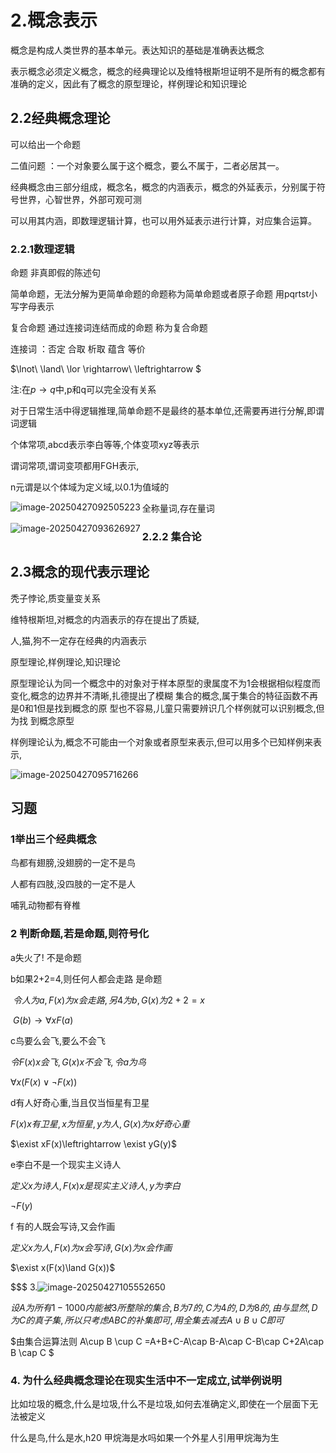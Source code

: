 # 2.概念表示

概念是构成人类世界的基本单元。表达知识的基础是准确表达概念

表示概念必须定义概念，概念的经典理论以及维特根斯坦证明不是所有的概念都有准确的定义，因此有了概念的原型理论，样例理论和知识理论

## 2.2经典概念理论

可以给出一个命题

二值问题 ：一个对象要么属于这个概念，要么不属于，二者必居其一。

经典概念由三部分组成，概念名，概念的内涵表示，概念的外延表示，分别属于符号世界，心智世界，外部可观可测

可以用其内涵，即数理逻辑计算，也可以用外延表示进行计算，对应集合运算。

### 2.2.1数理逻辑

命题  非真即假的陈述句

简单命题，无法分解为更简单命题的命题称为简单命题或者原子命题  用pqrtst小写字母表示

复合命题  通过连接词连结而成的命题 称为复合命题 

连接词 ：否定 合取  析取 蕴含 等价

  $\lnot\ \land\ \lor \rightarrow\  \leftrightarrow $  

注:在$p\rightarrow q$中,p和q可以完全没有关系

对于日常生活中得逻辑推理,简单命题不是最终的基本单位,还需要再进行分解,即谓词逻辑

个体常项,abcd表示李白等等,个体变项xyz等表示

谓词常项,谓词变项都用FGH表示,

n元谓是以个体域为定义域,以0.1为值域的

<img src="../../../AppData/Roaming/Typora/typora-user-images/image-20250427092505223.png" alt="image-20250427092505223" style="zoom:100%;" align = "left" />

全称量词,存在量词

<img src="../../../AppData/Roaming/Typora/typora-user-images/image-20250427093626927.png" alt="image-20250427093626927" align = "left"  />

### 2.2.2 集合论

## 2.3概念的现代表示理论

秃子悖论,质变量变关系

维特根斯坦,对概念的内涵表示的存在提出了质疑,

人,猫,狗不一定存在经典的内涵表示

原型理论,样例理论,知识理论

原型理论认为同一个概念中的对象对于样本原型的隶属度不为1会根据相似程度而变化,概念的边界并不清晰,扎德提出了模糊	集合的概念,属于集合的特征函数不再是0和1但是找到概念的原	型也不容易,儿童只需要辨识几个样例就可以识别概念,但为找	到概念原型

样例理论认为,概念不可能由一个对象或者原型来表示,但可以用多个已知样例来表示,

![image-20250427095716266](../../../AppData/Roaming/Typora/typora-user-images/image-20250427095716266.png)





## 习题

### 1举出三个经典概念

鸟都有翅膀,没翅膀的一定不是鸟

人都有四肢,没四肢的一定不是人

哺乳动物都有脊椎

### 2 判断命题,若是命题,则符号化

a失火了!    不是命题

b如果2+2=4,则任何人都会走路 是命题

​	$令人为a,F(x)为x会走路,另4为b,G(x)为2+2=x$

​	$G(b)\rightarrow \forall x F(a)$

c鸟要么会飞,要么不会飞

$令F(x)x会飞,G(x)x不会飞,令a为鸟$

$\forall x(F(x)\lor \lnot F(x))$

d有人好奇心重,当且仅当恒星有卫星

$F(x)x有卫星,x为恒星,y为人,G(x)为x好奇心重$

$\exist xF(x)\leftrightarrow \exist yG(y)$

e李白不是一个现实主义诗人

$定义x为诗人,F(x)x是现实主义诗人,y为李白$

$\lnot F(y)$

f 有的人既会写诗,又会作画

$定义x为人,F(x)为x会写诗,G(x)为x会作画$

$\exist x(F(x)\land G(x))$

$$$ 3.![image-20250427105552650](../../../AppData/Roaming/Typora/typora-user-images/image-20250427105552650.png)

$设A为所有1-1000内能被3所整除的集合,B为7的,C为4的,D为8的,由与显然,D为C的真子集,所以只考虑ABC的补集即可,用全集去减去A\cup B \cup C 即可$

$由集合运算法则 A\cup B \cup C =A+B+C-A\cap B-A\cap C-B\cap C+2A\cap B \cap C  $

### 4. 为什么经典概念理论在现实生活中不一定成立,试举例说明

比如垃圾的概念,什么是垃圾,什么不是垃圾,如何去准确定义,即使在一个层面下无法被定义

什么是鸟,什么是水,h20 甲烷海是水吗如果一个外星人引用甲烷海为生
